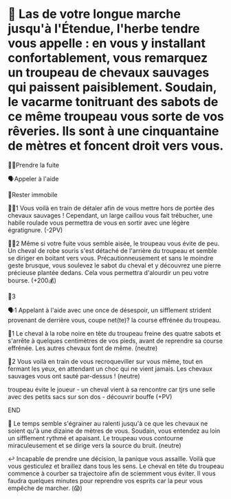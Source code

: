 # 🐎 Las de votre longue marche jusqu'à l'Étendue, l'herbe tendre vous appelle : en vous y installant confortablement, vous remarquez un troupeau de chevaux sauvages qui paissent paisiblement. Soudain, le vacarme tonitruant des sabots de ce même troupeau vous sorte de vos rêveries. Ils sont à une cinquantaine de mètres et foncent droit vers vous.

🏃‍♂️Prendre la fuite

🗣️Appeler à l'aide

🧍‍Rester immobile

🏃‍♂️1
Vous voilà en train de détaler afin de vous mettre hors de portée des chevaux sauvages ! Cependant, un large caillou vous fait trébucher, une habile roulade vous permettra de vous en sortir avec une légère égratignure.
(-2PV)

🏃‍♂️2
Même si votre fuite vous semble aisée, le troupeau vous évite de peu. Un cheval de robe souris s'est détaché de l'arrière du troupeau et semble se diriger en boitant vers vous. Précautionneusement et sans le moindre geste brusque, vous soulevez le sabot du cheval et y découvrez une pierre précieuse plantée dedans. Cela vous permettra d'alourdir un peu votre bourse. 
(+200💰)

🏃‍3

🗣️1
Appelant à l'aide avec une once de désespoir, un sifflement strident provenant de derrière vous, coupe net(te)? la course effrénée du troupeau.

🧍‍1
Le cheval à la robe noire en tête du troupeau freine des quatre sabots et s'arrête à quelques centimètres de vos pieds, avant de reprendre sa course effrénée. Les autres chevaux font de même.
(neutre)

🧍‍2 
Vous voilà en train de vous recroqueviller sur vous même, tout en fermant les yeux, en attendant un choc qui ne vient jamais. Les chevaux sauvages vous ont sauté par-dessus ! 
(neutre)

troupeau évite le joueur - un cheval vient à sa rencontre car tjrs une selle avec des petits sacs sur son dos - découvrir bouffe (+PV)


END

👄 Le temps semble s'égrainer au ralenti jusqu'à ce que les chevaux ne soient qu'à une dizaine de mètres de vous. Soudain, vous entendez au loin un sifflement rythmé et apaisant. Le troupeau vous contourne miraculeusement et se dirige vers la source du bruit.
(neutre)

↩️ Incapable de prendre une décision, la panique vous assaille. Voilà que vous gesticulez et braillez dans tous les sens. Le cheval en tête du troupeau commence à courber sa trajectoire afin de sciemment vous éviter. Il vous faudra quelques minutes pour reprendre vos esprits car la peur vous empêche de marcher.
(😱)
